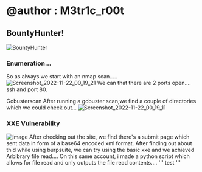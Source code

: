 # @author : M3tr1c_r00t
## BountyHunter!
![BountyHunter](https://user-images.githubusercontent.com/99975622/204362290-57dd3f77-0c4a-4761-bcd4-76c1fa21dbdd.png)

### Enumeration...
So as always we start with an nmap scan.....
![Screenshot_2022-11-22_00_19_21](https://user-images.githubusercontent.com/99975622/204362544-3d1f83c2-e0c7-44fb-84d3-8e55aa21a597.png)
We can that there are 2 ports open.... ssh and port 80.

Gobusterscan
After running a gobuster scan,we find a couple of directories which we could check out...
![Screenshot_2022-11-22_00_19_11](https://user-images.githubusercontent.com/99975622/204362796-ae3b0889-5ed1-4685-a4be-0da476983f91.png)

### XXE Vulnerability
![image](https://user-images.githubusercontent.com/99975622/204363407-cb28d4a3-abf8-4cb9-be8f-9c392b877e56.png)
After checking out the site, we find there's a submit page which sent data in form of a base64 encoded xml format.
After finding out about thid while using burpsuite, we can try using the basic xxe and we achieved Arbibrary file read....
On this same account, i made a python script which allows for file read and only outputs the file read contents....
'''
test
'''
